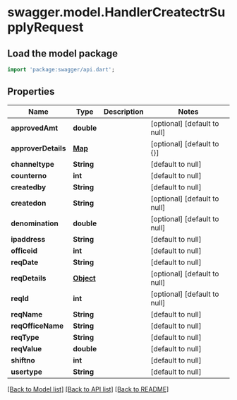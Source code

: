# swagger.model.HandlerCreatectrSupplyRequest

## Load the model package
```dart
import 'package:swagger/api.dart';
```

## Properties
Name | Type | Description | Notes
------------ | ------------- | ------------- | -------------
**approvedAmt** | **double** |  | [optional] [default to null]
**approverDetails** | [**Map**](Object.md) |  | [optional] [default to {}]
**channeltype** | **String** |  | [default to null]
**counterno** | **int** |  | [default to null]
**createdby** | **String** |  | [default to null]
**createdon** | **String** |  | [optional] [default to null]
**denomination** | **double** |  | [optional] [default to null]
**ipaddress** | **String** |  | [default to null]
**officeid** | **int** |  | [default to null]
**reqDate** | **String** |  | [default to null]
**reqDetails** | [**Object**](Object.md) |  | [optional] [default to null]
**reqId** | **int** |  | [optional] [default to null]
**reqName** | **String** |  | [default to null]
**reqOfficeName** | **String** |  | [default to null]
**reqType** | **String** |  | [default to null]
**reqValue** | **double** |  | [default to null]
**shiftno** | **int** |  | [default to null]
**usertype** | **String** |  | [default to null]

[[Back to Model list]](../README.md#documentation-for-models) [[Back to API list]](../README.md#documentation-for-api-endpoints) [[Back to README]](../README.md)

